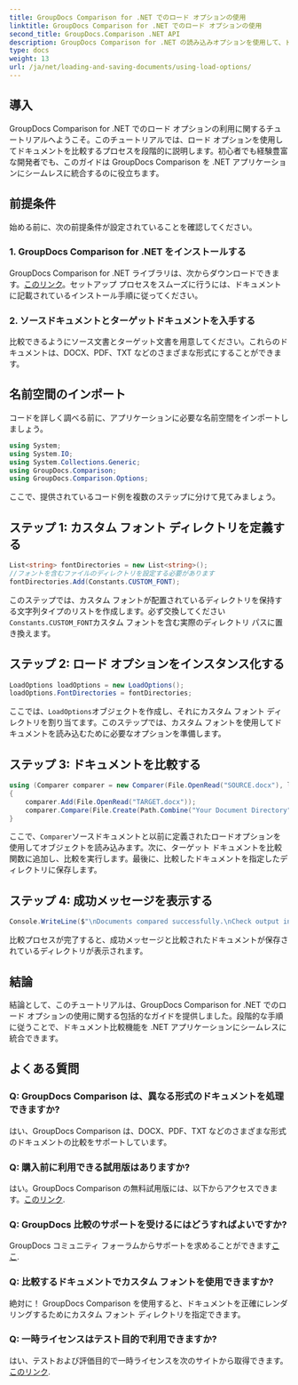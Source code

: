 ```yaml
---
title: GroupDocs Comparison for .NET でのロード オプションの使用
linktitle: GroupDocs Comparison for .NET でのロード オプションの使用
second_title: GroupDocs.Comparison .NET API
description: GroupDocs Comparison for .NET の読み込みオプションを使用して、ドキュメントとカスタム フォントをシームレスに比較する方法を学びます。
type: docs
weight: 13
url: /ja/net/loading-and-saving-documents/using-load-options/
---
```

## 導入
GroupDocs Comparison for .NET でのロード オプションの利用に関するチュートリアルへようこそ。このチュートリアルでは、ロード オプションを使用してドキュメントを比較するプロセスを段階的に説明します。初心者でも経験豊富な開発者でも、このガイドは GroupDocs Comparison を .NET アプリケーションにシームレスに統合するのに役立ちます。
## 前提条件
始める前に、次の前提条件が設定されていることを確認してください。
### 1. GroupDocs Comparison for .NET をインストールする
 GroupDocs Comparison for .NET ライブラリは、次からダウンロードできます。[このリンク](https://releases.groupdocs.com/comparison/net/)。セットアップ プロセスをスムーズに行うには、ドキュメントに記載されているインストール手順に従ってください。
### 2. ソースドキュメントとターゲットドキュメントを入手する
比較できるようにソース文書とターゲット文書を用意してください。これらのドキュメントは、DOCX、PDF、TXT などのさまざまな形式にすることができます。
## 名前空間のインポート
コードを詳しく調べる前に、アプリケーションに必要な名前空間をインポートしましょう。
```csharp
using System;
using System.IO;
using System.Collections.Generic;
using GroupDocs.Comparison;
using GroupDocs.Comparison.Options;
```
ここで、提供されているコード例を複数のステップに分けて見てみましょう。
## ステップ 1: カスタム フォント ディレクトリを定義する
```csharp
List<string> fontDirectories = new List<string>();
//フォントを含むファイルのディレクトリを設定する必要があります
fontDirectories.Add(Constants.CUSTOM_FONT);
```
このステップでは、カスタム フォントが配置されているディレクトリを保持する文字列タイプのリストを作成します。必ず交換してください`Constants.CUSTOM_FONT`カスタム フォントを含む実際のディレクトリ パスに置き換えます。
## ステップ 2: ロード オプションをインスタンス化する
```csharp
LoadOptions loadOptions = new LoadOptions();
loadOptions.FontDirectories = fontDirectories;
```
ここでは、`LoadOptions`オブジェクトを作成し、それにカスタム フォント ディレクトリを割り当てます。このステップでは、カスタム フォントを使用してドキュメントを読み込むために必要なオプションを準備します。
## ステップ 3: ドキュメントを比較する
```csharp
using (Comparer comparer = new Comparer(File.OpenRead("SOURCE.docx"), loadOptions))
{
    comparer.Add(File.OpenRead("TARGET.docx"));
    comparer.Compare(File.Create(Path.Combine("Your Document Directory", "RESULT.docx")));
}
```
ここで、`Comparer`ソースドキュメントと以前に定義されたロードオプションを使用してオブジェクトを読み込みます。次に、ターゲット ドキュメントを比較関数に追加し、比較を実行します。最後に、比較したドキュメントを指定したディレクトリに保存します。
## ステップ 4: 成功メッセージを表示する
```csharp
Console.WriteLine($"\nDocuments compared successfully.\nCheck output in {Directory.GetCurrentDirectory()}.");
```
比較プロセスが完了すると、成功メッセージと比較されたドキュメントが保存されているディレクトリが表示されます。
## 結論
結論として、このチュートリアルは、GroupDocs Comparison for .NET でのロード オプションの使用に関する包括的なガイドを提供しました。段階的な手順に従うことで、ドキュメント比較機能を .NET アプリケーションにシームレスに統合できます。
## よくある質問
### Q: GroupDocs Comparison は、異なる形式のドキュメントを処理できますか?
はい、GroupDocs Comparison は、DOCX、PDF、TXT などのさまざまな形式のドキュメントの比較をサポートしています。
### Q: 購入前に利用できる試用版はありますか?
はい。GroupDocs Comparison の無料試用版には、以下からアクセスできます。[このリンク](https://releases.groupdocs.com/).
### Q: GroupDocs 比較のサポートを受けるにはどうすればよいですか?
 GroupDocs コミュニティ フォーラムからサポートを求めることができます[ここ](https://forum.groupdocs.com/c/comparison/12).
### Q: 比較するドキュメントでカスタム フォントを使用できますか?
絶対に！ GroupDocs Comparison を使用すると、ドキュメントを正確にレンダリングするためにカスタム フォント ディレクトリを指定できます。
### Q: 一時ライセンスはテスト目的で利用できますか?
はい、テストおよび評価目的で一時ライセンスを次のサイトから取得できます。[このリンク](https://purchase.groupdocs.com/temporary-license/).